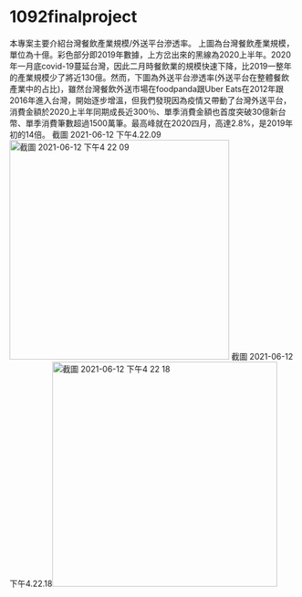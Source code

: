 # 1092finalproject
本專案主要介紹台灣餐飲產業規模/外送平台滲透率。
上圖為台灣餐飲產業規模，單位為十億。彩色部分即2019年數據，上方岔出來的黑線為2020上半年。2020年一月底covid-19蔓延台灣，因此二月時餐飲業的規模快速下降，比2019一整年的產業規模少了將近130億。然而，下圖為外送平台滲透率(外送平台在整體餐飲產業中的占比)，雖然台灣餐飲外送市場在foodpanda跟Uber Eats在2012年跟2016年進入台灣，開始逐步增溫，但我們發現因為疫情又帶動了台灣外送平台，消費金額於2020上半年同期成長近300％、單季消費金額也首度突破30億新台幣、單季消費筆數超過1500萬筆。最高峰就在2020四月，高達2.8%，是2019年初的14倍。
截圖 2021-06-12 下午4.22.09<img width="385" alt="截圖 2021-06-12 下午4 22 09" src="https://user-images.githubusercontent.com/85115993/121770185-74358a00-cb9a-11eb-9fee-2c847d61e06d.png">
截圖 2021-06-12 下午4.22.18<img width="394" alt="截圖 2021-06-12 下午4 22 18" src="https://user-images.githubusercontent.com/85115993/121770189-77307a80-cb9a-11eb-99f3-1a10a50fe633.png">
